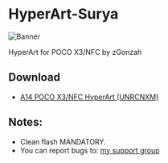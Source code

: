 # HyperArt-Surya
![Banner](https://github.com/user-attachments/assets/8c32bc1f-f0f6-4ea9-9544-a041d87515b9)

HyperArt for POCO X3/NFC by zGonzah

## Download
- [A14 POCO X3/NFC HyperArt (UNRCNXM)](https://drive.google.com/file/d/1gPR6iGhavyhcNhWl3_xTIDDSzqzFSBtt/view?usp=sharing)

  
## Notes:
- Clean flash MANDATORY.
- You can report bugs to: [my support group](https://t.me/alexports)

